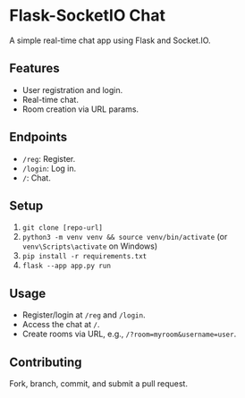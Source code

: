 # Flask-SocketIO Chat

A simple real-time chat app using Flask and Socket.IO.

## Features

*   User registration and login.
*   Real-time chat.
*   Room creation via URL params.

## Endpoints

*   `/reg`: Register.
*   `/login`: Log in.
*   `/`: Chat.

## Setup

1.  `git clone [repo-url]`
2.  `python3 -m venv venv && source venv/bin/activate` (or `venv\Scripts\activate` on Windows)
3.  `pip install -r requirements.txt`
4.  `flask --app app.py run`

## Usage

*   Register/login at `/reg` and `/login`.
*   Access the chat at `/`.
*   Create rooms via URL, e.g., `/?room=myroom&username=user`.

## Contributing

Fork, branch, commit, and submit a pull request.